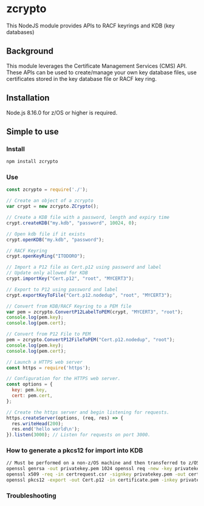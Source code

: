 # zcrypto
This NodeJS module provides APIs to RACF keyrings and KDB (key databases)

## Background

This module leverages the Certificate Management Services (CMS) API.
These APIs can be used to create/manage your own key database files,
use certificates stored in the key database file or RACF key ring.

## Installation

<!--
This is a [Node.js](https://nodejs.org/en/) module available through the
[npm registry](https://www.npmjs.com/).
-->

Node.js 8.16.0 for z/OS or higher is required.

## Simple to use

### Install

```bash
npm install zcrypto
```

### Use

```js
const zcrypto = require('./');

// Create an object of a zcrypto
var crypt = new zcrypto.ZCrypto();

// Create a KDB file with a password, length and expiry time
crypt.createKDB("my.kdb", "password", 10024, 0);

// Open kdb file if it exists
crypt.openKDB("my.kdb", "password");

// RACF Keyring
crypt.openKeyRing("ITODORO");

// Import a P12 file as Cert.p12 using password and label
// Update only allowed for KDB
crypt.importKey("Cert.p12", "root", "MYCERT3");

// Export to P12 using password and label
crypt.exportKeyToFile("Cert.p12.nodedup", "root", "MYCERT3");

// Convert from KDB/RACF Keyring to a PEM file
var pem = zcrypto.ConvertP12LabelToPEM(crypt, "MYCERT3", "root");
console.log(pem.key);
console.log(pem.cert);

// Convert from P12 File to PEM
pem = zcrypto.ConvertP12FileToPEM("Cert.p12.nodedup", "root");
console.log(pem.key);
console.log(pem.cert);

// Launch a HTTPS web server
const https = require('https'); 

// Configuration for the HTTPS web server.
const options = {
  key: pem.key,
  cert: pem.cert,
};

// Create the https server and begin listening for requests.
https.createServer(options, (req, res) => {
  res.writeHead(200); 
  res.end('hello world\n'); 
}).listen(3000); // Listen for requests on port 3000.
```

### How to generate a pkcs12 for import into KDB
```bash
// Must be performed on a non-z/OS machine and then transferred to z/OS as binary
openssl genrsa -out privatekey.pem 1024 openssl req -new -key privatekey.pem -out certrequest.csr
openssl x509 -req -in certrequest.csr -signkey privatekey.pem -out certificate.pem
openssl pkcs12 -export -out Cert.p12 -in certificate.pem -inkey privatekey.pem -passin pass:root -passout pass:root
```

### Troubleshooting

